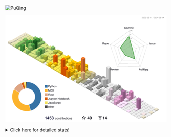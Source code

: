 ![PuQing](https://user-images.githubusercontent.com/27223114/171565019-9a56fae6-b08b-421f-99db-7e830da42371.png)

![](./profile-3d-contrib/profile-season-animate.svg)

<details>
<summary>Click here for detailed stats!</summary>

<!--START_SECTION:waka-->
![Lines of code](https://img.shields.io/badge/From%20Hello%20World%20I%27ve%20Written-1.4%20million%20lines%20of%20code-blue)

**🐱 My GitHub Data** 

> 📦 395.7 kB Used in GitHub's Storage 
 > 
> 🏆 378 Contributions in the Year 2024
 > 
> 🚫 Not Opted to Hire
 > 
> 📜 46 Public Repositories 
 > 
> 🔑 29 Private Repositories 
 > 
**I'm an Early 🐤** 

```text
🌞 Morning                632 commits         ██░░░░░░░░░░░░░░░░░░░░░░░   08.16 % 
🌆 Daytime                3654 commits        ████████████░░░░░░░░░░░░░   47.17 % 
🌃 Evening                1540 commits        █████░░░░░░░░░░░░░░░░░░░░   19.88 % 
🌙 Night                  1920 commits        ██████░░░░░░░░░░░░░░░░░░░   24.79 % 
```


📊 **This Week I Spent My Time On** 

```text
💬 Programming Languages: 
Browsing                 8 hrs 9 mins        ████████░░░░░░░░░░░░░░░░░   33.38 % 
CLI                      3 hrs 33 mins       ████░░░░░░░░░░░░░░░░░░░░░   14.53 % 
Python                   3 hrs 13 mins       ███░░░░░░░░░░░░░░░░░░░░░░   13.22 % 
Searching                2 hrs 58 mins       ███░░░░░░░░░░░░░░░░░░░░░░   12.20 % 
GitHubing                2 hrs 34 mins       ███░░░░░░░░░░░░░░░░░░░░░░   10.56 % 

🔥 Editors: 
Chrome                   14 hrs 32 mins      ███████████████░░░░░░░░░░   59.50 % 
VS Code                  4 hrs 53 mins       █████░░░░░░░░░░░░░░░░░░░░   20.02 % 
fish                     3 hrs 33 mins       ████░░░░░░░░░░░░░░░░░░░░░   14.53 % 
Obsidian                 1 hr 21 mins        █░░░░░░░░░░░░░░░░░░░░░░░░   05.56 % 
iTerm2                   5 mins              ░░░░░░░░░░░░░░░░░░░░░░░░░   00.38 % 

💻 Operating System: 
Mac                      20 hrs 10 mins      █████████████████████░░░░   82.59 % 
Linux                    3 hrs 26 mins       ████░░░░░░░░░░░░░░░░░░░░░   14.10 % 
WSL                      48 mins             █░░░░░░░░░░░░░░░░░░░░░░░░   03.30 % 
```


<!--END_SECTION:waka-->
</details>
